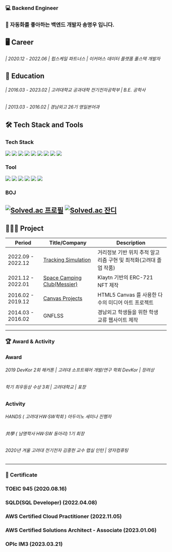 ### 💻 Backend Engineer
### 🤖 자동화를 좋아하는 백엔드 개발자 송명우 입니다.

## 🖥 Career
###### | 2020.12 - 2022.06 | 펍스케일 파트너스 | 이커머스 데이터 플랫폼 풀스택 개발자

## 📖 Education
###### | 2016.03 - 2023.02 | 고려대학교 공과대학 전기전자공학부 | B.E. 공학사 
###### | 2013.03 - 2016.02 | 경남외고 26기 영일본어과

## 🛠 Tech Stack and Tools
### Tech Stack<br/>
<img src="https://img.shields.io/badge/Python-3776AB?style=flat-square&logo=c%2B%2B&logoColor=white&style=for-the-badge"/></a>
<img src="https://img.shields.io/badge/Ruby-CC342D?style=flat-square&logo=ruby&logoColor=white&style=for-the-badge"/></a>
<img src="https://img.shields.io/badge/JavaScript-F7DF1E?style=flat-square&logo=JavaScript&style=for-the-badge"/></a>
<img src="https://img.shields.io/badge/Vue-4FC08D?style=flat-square&logo=JavaScript&logoColor=white&style=for-the-badge"/></a>
<img src="https://img.shields.io/badge/Nuxt-764ABC?style=flat-square&logo=JavaScript&logoColor=white&style=for-the-badge"/></a>
<img src="https://img.shields.io/badge/HTML5-E34F26?style=flat-square&logo=HTML5&logoColor=white&style=for-the-badge"/></a>
<img src="https://img.shields.io/badge/CSS3-1572B6?style=flat-square&logo=CSS3&logoColor=white&style=for-the-badge"/></a>
<img src="https://img.shields.io/badge/MySQL-4479A1?style=flat-square&logo=MySQL&logoColor=white&style=for-the-badge"/></a>
<img src="https://img.shields.io/badge/Amazon AWS-232F3E?style=flat-square&logo=AWS&logoColor=white&style=for-the-badge"/></a>
### Tool<br/>
<img src="https://img.shields.io/badge/Git-F05032?style=flat-square&logo=c%2B%2B&logoColor=white&style=for-the-badge"/></a>
<img src="https://img.shields.io/badge/VS Code-217346?style=flat-square&logo=c%2B%2B&logoColor=white&style=for-the-badge"/></a>
<img src="https://img.shields.io/badge/Sentry-purple.svg?style=flat-square&logo=sentry&style=for-the-badge"/></a>
<img src="https://img.shields.io/badge/docker-%230db7ed.svg?style=flat-square&logo=docker&logoColor=white&style=for-the-badge"/></a>
<img src="https://img.shields.io/badge/jira-%230A0FFF.svg?style=flat-square&logo=jira&logoColor=white&style=for-the-badge"/></a>
<img src="https://img.shields.io/badge/confluence-%23172BF4.svg?style=flat-square&logo=confluence&logoColor=white&style=for-the-badge"/></a>

### BOJ<br/>
[![Solved.ac 프로필](https://mazassumnida.wtf/api/v2/generate_badge?boj=erados)](https://solved.ac/erados)
[![Solved.ac 잔디](http://mazandi.herokuapp.com/api?handle=erados&theme=dark)](https://solved.ac/erados)
---
## 🧑🏻‍💻 Project
|Period|Title/Company|Description|
|------|---|---|
|2022.09 - 2022.12|[Tracking Simulation](https://github.com/erados/2022_Tracking_Simulation)|거리정보 기반 위치 추적 알고리즘 구현 및 최적화(고려대 졸업 작품)|
|2021.12 - 2022.01|[Space Camping Club(Messier)](https://github.com/erados/2021_Messier)|Klaytn 기반의 ERC-721 NFT 제작|
|2016.02 - 2019.12|[Canvas Projects](https://github.com/erados/MediaArts)| HTML5 Canvas 를 사용한 다수의 미디어 아트 프로젝트
|2014.03 - 2016.02|GNFLSS|경남외고 학생들을 위한 학생 교류 웹사이트 제작|

---
### 🏆 Award & Activity
### Award<br/>
###### 2019 DevKor 2회 해커톤 | 고려대 소프트웨어 개발/연구 학회 DevKor | 장려상
###### 학기 최우등상 수상 3회  | 고려대학교 |  표창
### Activity<br/>
###### HANDS ( 고려대 HW·SW학회 ) 아두이노 세미나 진행자
###### 共學 ( 남명학사 HW·SW 동아리) 1기 회장
###### 2020년 겨울 고려대 전기전자 김중헌 교수 랩실 인턴 | 양자컴퓨팅
---
### 🔖 Certificate
### TOEIC 945 (2020.08.16)
### SQLD(SQL Developer) (2022.04.08)
### AWS Certified Cloud Practitioner (2022.11.05)
### AWS Certified Solutions Architect - Associate (2023.01.06)
### OPIc IM3 (2023.03.21)

